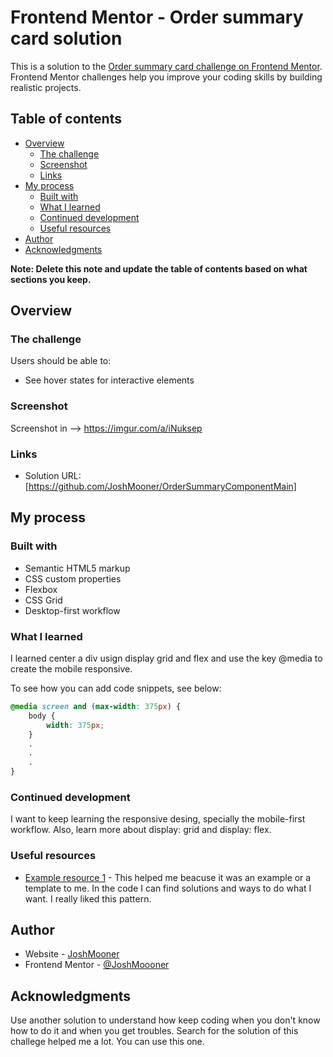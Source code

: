 # Frontend Mentor - Order summary card solution

This is a solution to the [Order summary card challenge on Frontend Mentor](https://www.frontendmentor.io/challenges/order-summary-component-QlPmajDUj). Frontend Mentor challenges help you improve your coding skills by building realistic projects. 

## Table of contents

- [Overview](#overview)
  - [The challenge](#the-challenge)
  - [Screenshot](#screenshot)
  - [Links](#links)
- [My process](#my-process)
  - [Built with](#built-with)
  - [What I learned](#what-i-learned)
  - [Continued development](#continued-development)
  - [Useful resources](#useful-resources)
- [Author](#author)
- [Acknowledgments](#acknowledgments)

**Note: Delete this note and update the table of contents based on what sections you keep.**

## Overview

### The challenge

Users should be able to:

- See hover states for interactive elements

### Screenshot

Screenshot in --> https://imgur.com/a/iNuksep

### Links

- Solution URL: [https://github.com/JoshMooner/OrderSummaryComponentMain]

## My process

### Built with

- Semantic HTML5 markup
- CSS custom properties
- Flexbox
- CSS Grid
- Desktop-first workflow

### What I learned

I learned center a div usign display grid and flex and use the key @media to create the mobile responsive. 

To see how you can add code snippets, see below:

```css
@media screen and (max-width: 375px) {
    body {
        width: 375px;
    }
    .
    .
    .
}
```

### Continued development

I want to keep learning the responsive desing, specially the mobile-first workflow. Also, learn more about display: grid and
display: flex.

### Useful resources

- [Example resource 1](https://www.frontendmentor.io/solutions/i-did-it-with-flexbox-FYBF4gZh8) - This helped me beacuse it was an example or a template to me. In the code I can find solutions and ways to do what I want. I really liked this pattern.

## Author

- Website - [JoshMooner](https://github.com/JoshMooner)
- Frontend Mentor - [@JoshMoooner](https://www.frontendmentor.io/profile/JoshMooner)

## Acknowledgments

Use another solution to understand how keep coding when you don't know how to do it and when you get troubles. Search for the solution of this challege helped me a lot. You can use this one.

